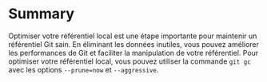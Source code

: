 # Summary

Optimiser votre référentiel local est une étape importante pour maintenir un référentiel Git sain. En éliminant les données inutiles, vous pouvez améliorer les performances de Git et faciliter la manipulation de votre référentiel. Pour optimiser votre référentiel local, vous pouvez utiliser la commande `git gc` avec les options `--prune=now` et `--aggressive`.

